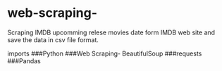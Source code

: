# web-scraping-
Scraping IMDB upcomming relese movies date form IMDB web site and save the data in csv file format.

imports
###Python 
###Web Scraping- BeautifulSoup
###requests
###Pandas
